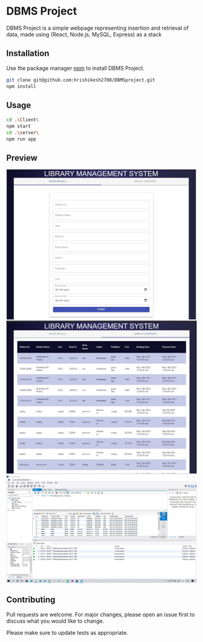 # DBMS Project

DBMS Project is a simple webpage representing insertion and retrieval of data, made using (React, Node.js, MySQL, Express) as a stack

## Installation

Use the package manager [npm](https://nodejs.org/en/) to install DBMS Project.

```bash
git clone git@github.com:hrishikesh2708/DBMSproject.git
npm install
```


## Usage

```bash
cd .\Client\
npm start
cd .\server\
npm run app
```
## Preview
![alt text](https://github.com/hrishikesh2708/DBMSproject/blob/main/img/db1.jpg)
![alt text](https://github.com/hrishikesh2708/DBMSproject/blob/main/img/db2.jpg)
![alt text](https://github.com/hrishikesh2708/DBMSproject/blob/main/img/db3.jpg)
## Contributing
Pull requests are welcome. For major changes, please open an issue first to discuss what you would like to change.

Please make sure to update tests as appropriate.